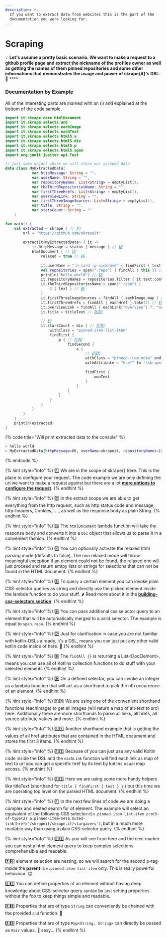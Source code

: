 ```yaml
---
description: >-
  If you want to extract data from websites this is the part of the
  documentation you were looking for.
---
```


# Scraping

💡 **Let's assume a pretty basic scenario. We want to make a request to a github profile page and extract the nickname of the profiles owner as well as getting the names of them pinned repositories and some other informations that demonstrates the usage and power of skrape{it}'s DSL.** 💪 ****

### Documentation by Example

All of the interesting parts are marked with  an \(ℹ️\) and explained at the bottom of the code sample.

```kotlin
import it.skrape.core.htmlDocument
import it.skrape.selects.and
import it.skrape.selects.eachImage
import it.skrape.selects.eachText
import it.skrape.selects.html5.a
import it.skrape.selects.html5.div
import it.skrape.selects.html5.p
import it.skrape.selects.html5.span
import org.junit.jupiter.api.Test

// just some object where we will store our scraped data
data class MyExtractedData(
            var httpMessage: String = "",
            var userName: String = "",
            var repositoryNames: List<String> = emptyList(),
            var theThirdRepositoriesName: String = "",
            var firstThreeHrefs: List<String> = emptyList(),
            var overviewLink: String = "",
            var firstThreeImageSources: List<String> = emptyList(),
            var title: String = "",
            var starsCount: String = ""
    )

fun main() {
    val extracted = skrape { // 1️⃣
        url = "https://github.com/skrapeit" 
    
        extractIt<MyExtractedData> { it ->
            it.httpMessage = status { message } // 2️⃣
            htmlDocument { // 3️⃣
                relaxed = true // 4️⃣
    
                it.userName = ".h-card .p-nickname" { findFirst { text } } // 5️⃣
                val repositories = span(".repo") { findAll { this }} // 6️⃣
                println("hello world") // 7️⃣
                it.repositoryNames = repositories.filter { it.text.contains("skrape") }.eachText // 8️⃣
                it.theThirdRepositoriesName = span(".repo") { 
                    2 { text } // 9️⃣
                }
                it.firstThreeImageSources = findAll { eachImage.map { image -> image.value } }.take(3) // 1️⃣0️⃣
                it.firstThreeHrefs = findAll { eachHref }.take(3) // 1️⃣1️⃣ 
                it.overviewLink = findAll { eachLink["Overview"] ?: "not found" } // 1️⃣2️⃣ 
                it.title = titleText // 1️⃣3️⃣
    
                // *️⃣
                it.starsCount = div { // 1️⃣5️⃣ 
                    withClass = "pinned-item-list-item"
                    findFirst {
                        p { // 1️⃣6️⃣
                            findSecond {
                                a {
                                    // 1️⃣7️⃣ 
                                    withClass = "pinned-item-meta" and "muted-link" // 1️⃣8️⃣
                                    withAttribute = "href" to "/skrapeit/skrape.it/stargazers" // 1️⃣9️⃣
    
                                    findFirst {
                                        ownText
                                    }
                                }
                            }
                        }
                    }
                }
            }
        }
    }
    println(extracted)
}
```

{% code title="Will print extracted data to the console" %}
```bash
> hello world
> MyExtractedData(httpMessage=OK, userName=skrapeit, repositoryNames=[skrape.it, skrapeit-ktor-extension, skrapeit-mockmvc-extension, skrapeit-docs], theThirdRepositoriesName=skrapeit-mockmvc-extension, firstThreeHrefs=[https://github.githubassets.com, https://avatars0.githubusercontent.com, https://avatars1.githubusercontent.com], overviewLink=/skrapeit, firstThreeImageSources=[https://github.githubassets.com/images/spinners/octocat-spinner-128.gif, https://avatars0.githubusercontent.com/u/46688980?s=88&u=c99dfeadc23ab06f4c428ffd4330e95f0b32d2cb&v=4, https://avatars0.githubusercontent.com/u/46688980?s=460&u=c99dfeadc23ab06f4c428ffd4330e95f0b32d2cb&v=4], title=skrapeit · GitHub, starsCount=119)

```
{% endcode %}

{% hint style="info" %}
1️⃣ We are in the scope of skrape{} here. This is the place to configure your request. The code example we are only defining the url we want to make a request against but there are a lot [**more options to configure the request**](parse-html-from-web.md).
{% endhint %}

{% hint style="info" %}
2️⃣ In the extract scope we are able to get everything from the http request, such as http status code and message, http-headers, Cookies, ... , as well as the response body as plain String.
{% endhint %}

{% hint style="info" %}
3️⃣ The `htmlDocument` lambda function will take the response body and converts it into a `Doc` object that allows us to parse it in a convenient fashion.
{% endhint %}

{% hint style="info" %}
4️⃣ You can optionally activate the relaxed html parsing mode \(defaults to false\). The non relaxed mode will throw meaningful exception if an element could not be found, the relaxed one will just proceed and return emtpy lists or strings for selections that can not be found in the HTML document.
{% endhint %}

{% hint style="info" %}
5️⃣ To query a certain element you can invoke plain CSS-selector queries as string and directly use the picked element inside the lambde function to do your stuff. 🌶 Read more about it in the [**building-css-selectors section**](parsing-html.md#building-css-selectors).
{% endhint %}

{% hint style="info" %}
6️⃣  You can pass additional css selector query to an element that will be automatically merged to a valid selector. The example is equal to `span.repo`.
{% endhint %}

{% hint style="info" %}
7️⃣ Just for clarification in case you are not familiar with kotlin-DSLs already, it's a DSL, means you can just put any other valid kotlin code inside of here. 🙂 
{% endhint %}

{% hint style="info" %}
8️⃣  The `findAll {}` is returning a List&lt;DocElement&gt;, means you can use all of Kotlins collection functions to do stuff with your selected elements
{% endhint %}

{% hint style="info" %}
9️⃣ On a defined selector, you can invoke an integer as a lambda function that will act as a shorthand to pick the nth occurrence of an element.
{% endhint %}

{% hint style="info" %}
1️⃣0️⃣ We are using one of the convenient shorthand functions \(eachImage\) to get all images \(will return a map of alt-text to src\) here. Additionally there are more shorthands to parse all links, all hrefs, all source attribute values and more.
{% endhint %}

{% hint style="info" %}
1️⃣1️⃣ Another shorthand example that is getting the values of all href attributes that are contained in the HTML document and stores the first 3 items.
{% endhint %}

{% hint style="info" %}
1️⃣2️⃣ Because of you can just use any valid Koltin code inside the DSL and the `eachLink` function will find each link as map of text to url you can get a specific href by its text by kotlins usual map access.
{% endhint %}

{% hint style="info" %}
1️⃣3️⃣ Here we are using some more handy helpers like titleText \(shorthand for `title { findFirst { text } }` \) but this time we are operating top level on the parsed HTML document. 
{% endhint %}

{% hint style="info" %}
\*️⃣ In the next few lines of code we are doing a complex and nested search for of element. The example will select an equivalent of the following CSS selector:`div.pinned-item-list-item p:nth-of-type(2) a.pinned-item-meta.muted-link[href='/skrapeit/skrape.it/stargazers'],`but in a much more readable way than using a plain CSS-selector query.
{% endhint %}

{% hint style="info" %}
1️⃣5️⃣ As you will see from here and the next marker you can nest a html element query to keep complex selections comprehensible and readable.

1️⃣6️⃣ element selection are nesting, so we will search for the second p-tag inside the **parent** `div.pinned-item-list-item` only. This is really powerful behaviour. 🙃 

1️⃣7️⃣ You can define properties of an element without having deep knowledge about CSS-selector query syntax by just setting properties without the foo to keep things simple and readable.

1️⃣8️⃣ Properties that are of type `String` can conveniently be chained with the provided `and` function. 🚀 

1️⃣9️⃣ Properties that are of type `Map<String, String>` can directly be passed as `Pair` values. 🤯 sexy...
{% endhint %}



